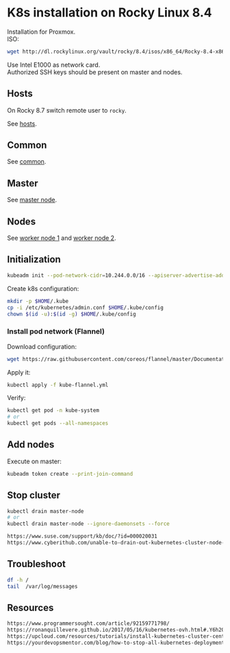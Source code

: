 # K8s installation on Rocky Linux 8.4

Installation for Proxmox.  
ISO:

```sh
wget http://dl.rockylinux.org/vault/rocky/8.4/isos/x86_64/Rocky-8.4-x86_64-minimal.iso
```

Use Intel E1000 as network card.  
Authorized SSH keys should be present on master and nodes.

## Hosts
On Rocky 8.7 switch remote user to `rocky`.

See [hosts](hosts).

## Common

See [common](1-k8s-rocky-common.yml).

## Master

See [master node](2-k8s-rocky-master.yml).

## Nodes

See [worker node 1](3-k8s-rocky-node-01.yml) and [worker node 2](4-k8s-rocky-node-02.yml).

## Initialization

```sh
kubeadm init --pod-network-cidr=10.244.0.0/16 --apiserver-advertise-address 192.168.1.137 --token-ttl 0
```

Create k8s configuration:

```sh
mkdir -p $HOME/.kube
cp -i /etc/kubernetes/admin.conf $HOME/.kube/config
chown $(id -u):$(id -g) $HOME/.kube/config
```

### Install pod network (Flannel)

Download configuration:

```sh
wget https://raw.githubusercontent.com/coreos/flannel/master/Documentation/kube-flannel.yml
```

Apply it:

```sh
kubectl apply -f kube-flannel.yml
```

Verify:

```sh
kubectl get pod -n kube-system
# or
kubectl get pods --all-namespaces
```

## Add nodes

Execute on master:

```sh
kubeadm token create --print-join-command
```

## Stop cluster

```sh
kubectl drain master-node
# or 
kubectl drain master-node --ignore-daemonsets --force
```

```html
https://www.suse.com/support/kb/doc/?id=000020031
https://www.cyberithub.com/unable-to-drain-out-kubernetes-cluster-node-for-maintenance/
```

## Troubleshoot

```sh
df -h /
tail  /var/log/messages
```

## Resources

```html
https://www.programmersought.com/article/92159771798/
https://ronanquillevere.github.io/2017/05/16/kubernetes-ovh.html#.Y6h20NJByV5
https://upcloud.com/resources/tutorials/install-kubernetes-cluster-centos-8
https://yourdevopsmentor.com/blog/how-to-stop-all-kubernetes-deployments/
```
